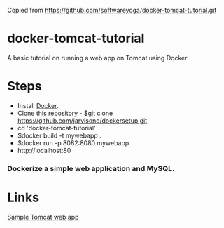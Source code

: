 Copied from https://github.com/softwareyoga/docker-tomcat-tutorial.git

# docker-tomcat-tutorial
A basic tutorial on running a web app on Tomcat using Docker

# Steps
* Install [Docker](https://docs.docker.com/install/).
* Clone this repository - $git clone https://github.com/jarvisone/dockersetup.git
* cd 'docker-tomcat-tutorial'
* $docker build -t mywebapp .
* $docker run -p 8082:8080 mywebapp
* http://localhost:80

### Dockerize a simple web application and MySQL.

# Links
[Sample Tomcat web app](https://tomcat.apache.org/tomcat-8.0-doc/appdev/sample/)
